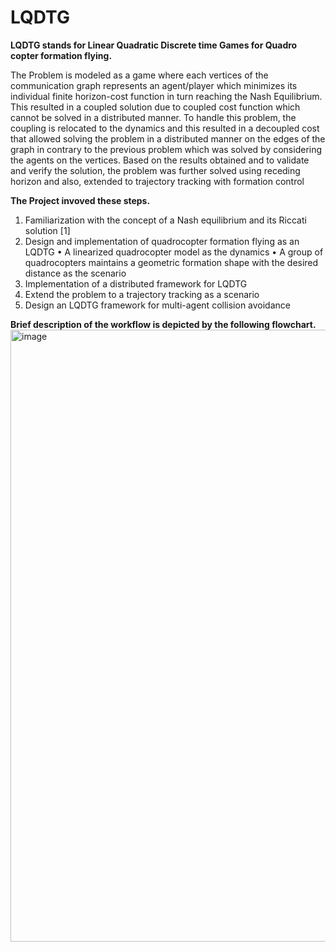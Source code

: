# LQDTG
**LQDTG stands for Linear Quadratic Discrete time Games for Quadro copter formation flying.**

The Problem is modeled as a game where each vertices of the communication graph represents an agent/player
which minimizes its individual finite horizon-cost function in turn reaching the Nash
Equilibrium. This resulted in a coupled solution due to coupled cost function which cannot
be solved in a distributed manner. To handle this problem, the coupling is relocated to
the dynamics and this resulted in a decoupled cost that allowed solving the problem in a
distributed manner on the edges of the graph in contrary to the previous problem which
was solved by considering the agents on the vertices. Based on the results obtained and to
validate and verify the solution, the problem was further solved using receding horizon
and also, extended to trajectory tracking with formation control

**The Project invoved these steps.**

1. Familiarization with the concept of a Nash equilibrium and its Riccati solution [1]
2. Design and implementation of quadrocopter formation flying as an LQDTG
  • A linearized quadrocopter model as the dynamics
  • A group of quadrocopters maintains a geometric formation shape with the desired distance as the scenario
3. Implementation of a distributed framework for LQDTG
4. Extend the problem to a trajectory tracking as a scenario
5. Design an LQDTG framework for multi-agent collision avoidance

**Brief description of the workflow is depicted by the following flowchart.**
<img width="979" alt="image" src="https://github.com/RohithKamathMijar/LQDTGNew/assets/94147428/edb43c6a-6933-4514-b3da-d227d415920d">

